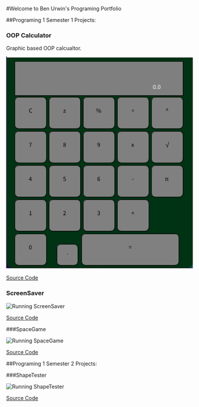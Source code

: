 #Welcome to Ben Urwin's Programing Portfolio

##Programing 1 Semester 1 Projects:

### OOP Calculator

Graphic based OOP calcualtor. 

![Running Calculator](https://github.com/Benurwin24/Programing-Portfolio-/blob/main/images/calc.png?raw=true)

[Source Code]()

### ScreenSaver

![Running ScreenSaver]()

[Source Code]()

###SpaceGame

![Running SpaceGame]()

[Source Code]()

##Programing 1 Semester 2 Projects:

###ShapeTester

![Running ShapeTester]()

[Source Code]()
